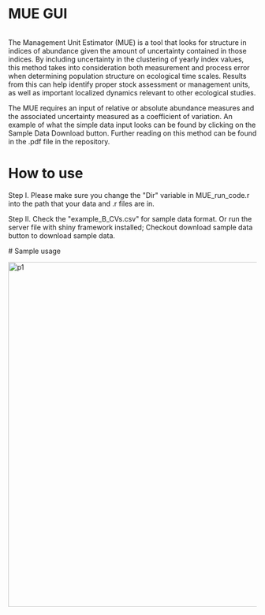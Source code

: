 # MUE GUI
######
<p>
The Management Unit Estimator (MUE) is a tool that looks for structure in indices of abundance given the amount of uncertainty contained in those indices. By including uncertainty in the clustering of yearly index values, this method takes into consideration both measurement and process error when determining population structure on ecological time scales. Results from this can help identify proper stock assessment or management units, as well as important localized dynamics relevant to other ecological studies.
</p>
<p>
The MUE requires an input of relative or absolute abundance measures and the associated uncertainty measured as a coefficient of variation. An example of what the simple data input looks can be found by clicking on the Sample Data Download button. Further reading on this method can be found in the .pdf file in the repository.
</p>

# How to use
<p>
Step I. Please make sure you change the "Dir" variable in MUE_run_code.r into the path that your data and .r files are in. 
</p>
<p>
Step II. Check the "example_B_CVs.csv" for sample data format. Or run the server file with shiny framework installed; Checkout download sample data button to download sample data.
</p>
# Sample usage
<p>
  <img src="https://github.com/KaiserKkaiser/MUE_GUI/blob/master/imgs/sp1.png" width="700" title="p1">
</p>
